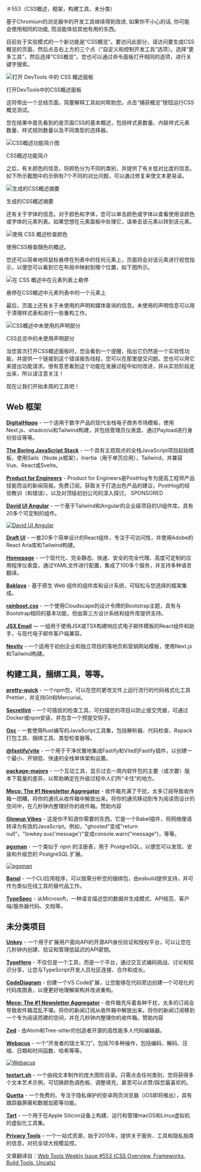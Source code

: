 

＃553（CSS概述，框架，构建工具，未分类）



基于Chromium的浏览器中的开发工具继续得到改进, 如果你不小心的话, 你可能会使用相同的功能, 而没能体验其他有用的东西。

目前处于实验模式的一个新功能是“CSS概览”。要访问此部分，请访问要生成CSS概览的页面，然后点击右上方的三个点（“自定义和控制开发工具”选项）。选择“更多工具”，然后选择“CSS概览”。您也可以通过命令面板打开相同的选项，进行关键字搜索。

![打开 DevTools 中的 CSS 概述面板](https://mcusercontent.com/ea228d7061e8bbfa8639666ad/images/ca77ef68-85b5-e0c3-bac3-d1f2bb58ebf5.png)

打开DevTools中的CSS概述面板

这将带出一个总结页面，简要解释工具如何帮助您。点击“捕获概览”按钮运行CSS概览测试。

您在结果中首先看到的是页面CSS的基本概述，包括样式表数量、内联样式元素数量、样式规则数量以及不同类型的选择器。

![CSS概述功能简介图](https://mcusercontent.com/ea228d7061e8bbfa8639666ad/images/65290bb4-fce2-6fe8-5e24-7debb39a174e.png)

CSS概述功能简介

之后，有关颜色的信息，将颜色分为不同的类别，并提供了有关低对比度的信息。如下所示截图中的示例有7个不同的对比问题，可以通过修复来使文本更易读。

![生成的CSS概述摘要](https://mcusercontent.com/ea228d7061e8bbfa8639666ad/images/08700afa-7d8e-b579-bd4a-19892321fec2.png)

生成的CSS概述摘要

还有关于字体的信息。对于颜色和字体，您可以单击颜色或字体以查看使用该颜色或字体的元素列表。如果您想在元素面板中处理它，请单击该元素以转到该元素。

![使用 CSS 概述检查颜色](https://mcusercontent.com/ea228d7061e8bbfa8639666ad/images/0f4d816f-65dd-87b6-000d-2f35ac8b843c.png)

使用CSS檢查顏色的概述。

您还可以简单地将鼠标悬停在列表中的任何元素上，页面将会对该元素进行视觉指示，以便您可以看到它在布局中映射到哪个位置，如下图所示。

![在 CSS 概述中在元素列表上悬停](https://mcusercontent.com/ea228d7061e8bbfa8639666ad/images/5ba31599-5267-da85-f6f0-99b0ceabb346.png)

悬停在CSS概述中元素列表中的一个元素上

最后，页面上还有关于未使用的声明和媒体查询的信息。未使用的声明信息可以用于清理样式表和进行一些重构工作。

![CSS概述中未使用的声明部分](https://mcusercontent.com/ea228d7061e8bbfa8639666ad/images/5150ba12-eed2-f58e-439e-eb8a4c615300.png)

CSS总览中的未使用声明部分

当您首次打开CSS概述面板时，您会看到一个提醒，指出它仍然是一个实验性功能，并提供一个链接到这个错误报告线程，您可以在那里提交问题。您也可以用它来提出功能请求。很有意思看到这个功能在发展过程中如何改进，并从实验阶段走出来，所以请注意关注！

现在让我们开始本周的工具吧！



Web 框架
--------------



[**DigitalHippo**](https://github.com/joschan21/digitalhippo)  - 一个适用于数字产品的现代全栈电子商务市场模板，使用Next.js、shadcn/ui和Tailwind构建，并包括管理员仪表盘、通过Payload进行身份验证等等。

[**The Boring JavaScript Stack**](https://github.com/sailscastshq/boring-stack)  - 一个具有主观观点的全栈JavaScript项目起始模板，使用Sails（Node.js框架），Inertia（用于单页应用），Tailwind，并兼容Vue、React或Svelte。

[**Product for Engineers**](https://newsletter.posthog.com/?utm_source=webtools&utm_campaign=webtools)  - Product for Engineers是PostHog专为提高工程师产品技能而设的新闻简报。免费订阅，获取关于打造出色产品的建议，PostHog的经验教训（和错误），以及对顶级初创公司的深入探讨。 SPONSORED

[**David UI Angular**](https://www.david-ui-angular.com/)  - 一个基于Tailwind和Angular的企业级项目的UI组件库，具有20多个可定制的组件。

[![David UI Angular](https://mcusercontent.com/ea228d7061e8bbfa8639666ad/images/4ddadbb9-690a-89c0-a966-a2acea7638bc.png)](https://www.david-ui-angular.com/)


[**Draft UI**](https://draft-ui.com/)  - 一套20多个简单设计的React组件，专注于可访问性，并使用Adobe的React Aria库和Tailwind构建。

[**Homepage**](https://github.com/gethomepage/homepage)  - 一个现代化、完全静态、快速、安全的完全代理、高度可定制的应用程序仪表盘，通过YAML文件进行配置，集成了100多个服务，并支持多种语言翻译。

[**Baklava**](https://github.com/Trendyol/baklava)  - 基于原生 Web 组件的组件库和设计系统，可轻松与您选择的框架集成。

[**rainboot.css**](https://rainboot.github.io/)  - 一个使用Cloudscape的设计令牌的Bootstrap主题，具有与Bootstrap相同的基本功能，但由第三方设计系统和组件库提供支持。

[**JSX Email**](https://jsx.email/) — 一组用于使用JSX或TSX构建响应式电子邮件模板的React组件和助手，与现代电子邮件客户端兼容。

[**Nextly**](https://github.com/web3templates/nextly-template)  - 一个适用于初创企业和独立项目的落地页和营销网站模板，使用Next.js和Tailwind构建。



构建工具，捆绑工具，等等。
---------------------------



[**pretty-quick**](https://github.com/prettier/pretty-quick)  - 一个npm包，可以在您的更改文件上运行流行的代码格式化工具Prettier，并支持Git和Mercurial。

[**Secretlint**](https://github.com/secretlint/secretlint)  - 一个可插拔的检查工具，可扫描您的项目以防止提交凭据，可通过Docker或npm安装，并包含一个预提交钩子。

[**Oxc**](https://oxc-project.github.io/)  - 一套使用Rust编写的JavaScript工具集，包括解析器、代码检查、Rspack打包工具、捆绑工具、类型检查器等。

[**@fastify/vite**](https://github.com/fastify/fastify-vite)  - 一个用于干净优雅地集成Fastify和Vite的Fastify插件，以创建一个最小、开销低、快速的全栈单体架构设置。

[**package-majors**](https://majors.nullvoxpopuli.com/)  - 一个互动工具，显示过去一周内软件包的主要（或次要）版本下载量的差异，以帮助确定在升级过程中人们所“卡住”的地方。

[**Meco: The #1 Newsletter Aggregator**](https://www.meco.app/get/3nux)  - 收件箱充满了干扰，太多订阅导致收件箱一团糟。将你的通讯从收件箱中解放出来。将你的通讯移动到专为阅读而设计的空间中，在几秒钟内整理好你的收件箱。赞助内容

[**Glowup Vibes**](https://github.com/christina-de-martinez/babel-plugin-glowup-vibes)  - 这是你不知道你需要的东西。它是一个Babel插件，将网络俚语转译为有效的JavaScript。例如，"ghosted"变成"return null"，"lowkey.sus('message')"变成console.warn("message")，等等。

[**pgxman**](https://pgxman.com/)  - 一个类似于 npm 的注册表，用于 PostgreSQL，以便您可以发现、安装和升级您的 PostgreSQL 扩展。

[![pgxman](https://mcusercontent.com/ea228d7061e8bbfa8639666ad/images/ecc116d2-f3f9-dc81-d6bf-8e81b05cb120.png)](https://pgxman.com/)


[**Banal**](https://github.com/fabiospampinato/banal)  - 一个CLI应用程序，可以按需分析您的捆绑包，由esbuild提供支持，并可作为类似在线工具的替代品工作。

[**TypeSpec**](https://typespec.io/)  - 从Microsoft，一种语言描述您的数据并生成模式、API规范、客户端/服务器代码、文档等。




未分类项目
---------------------


[**Unkey**](https://unkey.dev/)  - 一个用于扩展用户面向API的开源API身份验证和授权平台，可以让您在几秒钟内创建、验证和管理低延迟的API密钥。

[**TypeHero**](https://typehero.dev/)  - 不仅仅是一个工具，而是一个平台，通过交互式编码挑战、讨论和知识分享，让您与TypeScript开发人员社区连接、合作和成长。

[**CodeDiagram**](https://www.codediagram.io/)  - 创建一个VS Code扩展，让您能够在代码旁边创建一个可视化的代码库图表，以便更好地理解架构并改进重构。

[**Meco: The #1 Newsletter Aggregator**](https://www.meco.app/get/3nux)  - 收件箱充斥着各种干扰，太多的订阅会导致收件箱混乱不堪。将你的新闻订阅从收件箱中解放出来。将你的新闻订阅移到一个专为阅读而建的空间，并在几秒钟内整理你的收件箱。赞助内容

[**Zed**](https://zed.dev/)  - 由Atom和Tree-sitter的创造者开源的高性能多人代码编辑器。

[**Webacus**](https://webacus.dev/)  - 一个“开发者的瑞士军刀”，包括70多种操作，包括编码、解码、压缩、日期和时间函数、哈希等等。

[![Webacus](https://mcusercontent.com/ea228d7061e8bbfa8639666ad/images/8f562b02-807b-b038-63f5-926d1a348603.png)](https://webacus.dev/)


[**textart.sh**](https://textart.sh/)  - 一个由纯文本制作的庞大图形目录。只需点击任何类别，您将获得多个文本艺术示例，可切换颜色调色板、调整填充，甚至可以点赞/踩您最喜欢的。

[**Quetta**](https://www.quetta.net/)  - 一个免费的、专注于隐私保护的安卓网页浏览器（iOS即将推出），具有跟踪器屏蔽和数据加密等功能。

[**Tart**](https://tart.run/)  - 一个用于在Apple Silicon设备上构建、运行和管理macOS和Linux虚拟机的虚拟化工具集。

[**Privacy Tools**](https://www.privacytools.io/)  - 一个一站式资源，始于2015年，提供关于服务、工具和隐私指南的信息，对抗全球大规模监控。


文章翻译自：[Web Tools Weekly Issue #553 (CSS Overview, Frameworks, Build Tools, Uncats)](https://webtoolsweekly.com/archives/issue-553) 

